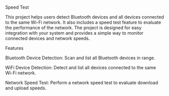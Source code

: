 Speed Test

This project helps users detect Bluetooth devices and all devices connected to the same Wi-Fi network. It also includes a speed test feature to evaluate the performance of the network. The project is designed for easy integration with your system and provides a simple way to monitor connected devices and network speeds.

Features

Bluetooth Device Detection: Scan and list all Bluetooth devices in range.

WiFi Device Detection: Detect and list all devices connected to the same Wi-Fi network.

Network Speed Test: Perform a network speed test to evaluate download and upload speeds.
